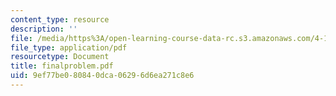 ```yaml
---
content_type: resource
description: ''
file: /media/https%3A/open-learning-course-data-rc.s3.amazonaws.com/4-123-architectural-design-level-i-perceptions-and-processes-fall-2003/9ef77be080840dca06296d6ea271c8e6_finalproblem.pdf
file_type: application/pdf
resourcetype: Document
title: finalproblem.pdf
uid: 9ef77be0-8084-0dca-0629-6d6ea271c8e6
---
```


